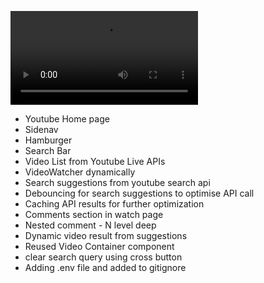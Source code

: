 ![Project Demo](video/Youtube_Project_Demo.mp4)

- Youtube Home page
- Sidenav
- Hamburger
- Search Bar
- Video List from Youtube Live APIs
- VideoWatcher dynamically
- Search suggestions from youtube search api
- Debouncing for search suggestions to optimise API call
- Caching API results for further optimization
- Comments section in watch page
- Nested comment - N level deep
- Dynamic video result from suggestions
- Reused Video Container component
- clear search query using cross button
- Adding .env file and added to gitignore
